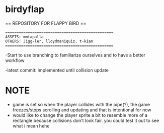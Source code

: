 # birdyflap

== REPOSITORY FOR FLAPPY BIRD ==

~~~~~~~~~~~~~~~~~~~~~~~~~~~~~~~~~~~~~~~~~~~~~~~
================================================
ASSETS: mmtapalla
OTHERS: Jigg-ler, lloydmaniquiz, t-kian
================================================
~~~~~~~~~~~~~~~~~~~~~~~~~~~~~~~~~~~~~~~~~~~~~~~

-Start to use branching to familiarize ourselves and to have a better workflow

-latest commit: implemented until collision update

# NOTE

- game is set so when the player collides with the pipe(?), the game freezes/stops scrolling and updating and that is intentional for now
- would like to change the player sprite a bit to resemble more of a rectangle because collisions don't look fair. you could test it out to see what i mean hehe